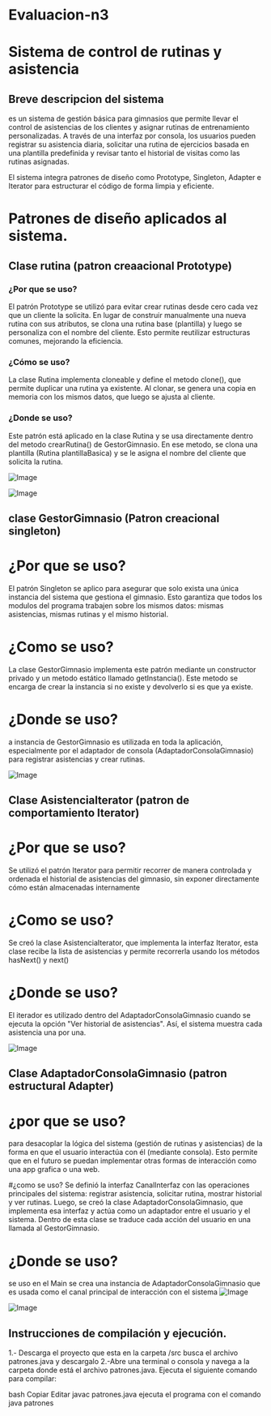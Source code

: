 # Evaluacion-n3
# Sistema de control de rutinas y asistencia
 ## Breve descripcion del sistema 
es un sistema de gestión básica para gimnasios que permite llevar el control de asistencias de los clientes y asignar rutinas de entrenamiento personalizadas. A través de una interfaz por consola, los usuarios pueden registrar su asistencia diaria, solicitar una rutina de ejercicios basada en una plantilla predefinida y revisar tanto el historial de visitas como las rutinas asignadas.

El sistema integra patrones de diseño como Prototype, Singleton, Adapter e Iterator para estructurar el código de forma limpia y eficiente.

# Patrones de diseño aplicados al sistema.
## Clase rutina (patron creaacional Prototype)

### ¿Por que se uso?

El patrón Prototype se utilizó para evitar crear rutinas desde cero cada vez que un cliente la solicita. En lugar de construir manualmente una nueva rutina con sus atributos, se clona una rutina base (plantilla) y luego se personaliza con el nombre del cliente. Esto permite reutilizar estructuras comunes, mejorando la eficiencia.

### ¿Cómo se uso?
La clase Rutina implementa cloneable y define el metodo clone(), que permite duplicar una rutina ya existente. Al clonar, se genera una copia en memoria con los mismos datos, que luego se ajusta al cliente.

### ¿Donde se uso?
Este patrón está aplicado en la clase Rutina y se usa directamente dentro del metodo crearRutina() de GestorGimnasio. En ese metodo, se clona una plantilla (Rutina plantillaBasica) y se le asigna el nombre del cliente que solicita la rutina.

![Image](https://github.com/user-attachments/assets/a77dcfda-2b3b-4c26-a7ba-93f2ca43318c)

![Image](https://github.com/user-attachments/assets/6add9484-0970-4b4e-a0bf-6a16a5488906)

## clase GestorGimnasio (Patron creacional singleton)
# ¿Por que se uso?
El patrón Singleton se aplico para asegurar que solo exista una única instancia del sistema que gestiona el gimnasio. Esto garantiza que todos los modulos del programa trabajen sobre los mismos datos: mismas asistencias, mismas rutinas y el mismo historial.

# ¿Como se uso?
La clase GestorGimnasio implementa este patrón mediante un constructor privado y un metodo estático llamado getInstancia(). Este metodo se encarga de crear la instancia si no existe y devolverlo si es que ya existe.

# ¿Donde se uso?
a instancia de GestorGimnasio es utilizada en toda la aplicación, especialmente por el adaptador de consola (AdaptadorConsolaGimnasio) para registrar asistencias y crear rutinas.

![Image](https://github.com/user-attachments/assets/f4343fa0-f568-4896-a7ad-87fef9eabfbb)

## Clase AsistenciaIterator (patron de comportamiento Iterator)

# ¿Por que se uso?
Se utilizó el patrón Iterator para permitir recorrer de manera controlada y ordenada el historial de asistencias del gimnasio, sin exponer directamente cómo están almacenadas internamente

# ¿Como se uso?
Se creó la clase AsistenciaIterator, que implementa la interfaz Iterator, esta clase recibe la lista de asistencias y permite recorrerla usando los métodos hasNext() y next()
# ¿Donde se uso?
El iterador es utilizado dentro del AdaptadorConsolaGimnasio cuando se ejecuta la opción "Ver historial de asistencias". Así, el sistema muestra cada asistencia una por una.

![Image](https://github.com/user-attachments/assets/5b81392f-51ef-4318-a51b-eefa473cf1cf)

## Clase AdaptadorConsolaGimnasio (patron estructural Adapter)
# ¿por que se uso?
para desacoplar la lógica del sistema (gestión de rutinas y asistencias) de la forma en que el usuario interactúa con él (mediante consola). Esto permite que en el futuro se puedan implementar otras formas de interacción como una app grafica o una web.

#¿como se uso?
Se definió la interfaz CanalInterfaz con las operaciones principales del sistema: registrar asistencia, solicitar rutina, mostrar historial y ver rutinas. Luego, se creó la clase AdaptadorConsolaGimnasio, que implementa esa interfaz y actúa como un adaptador entre el usuario y el sistema. Dentro de esta clase se traduce cada acción del usuario en una llamada al GestorGimnasio.
# ¿Donde se uso?
se uso en el Main se crea una instancia de AdaptadorConsolaGimnasio que es usada como el canal principal de interacción con el sistema
![Image](https://github.com/user-attachments/assets/e0852ed2-92d8-430b-a056-23cc7f832341)

![Image](https://github.com/user-attachments/assets/3a86b87e-f0b7-48c8-80c0-0c107b7510fb)

## Instrucciones de compilación y ejecución.
1.- Descarga el proyecto que esta en la carpeta /src
busca el archivo patrones.java y descargalo 
2.-Abre una terminal o consola y navega a la carpeta donde está el archivo patrones.java.
Ejecuta el siguiente comando para compilar:

bash
Copiar
Editar
javac patrones.java
ejecuta el programa con el comando 
java patrones




